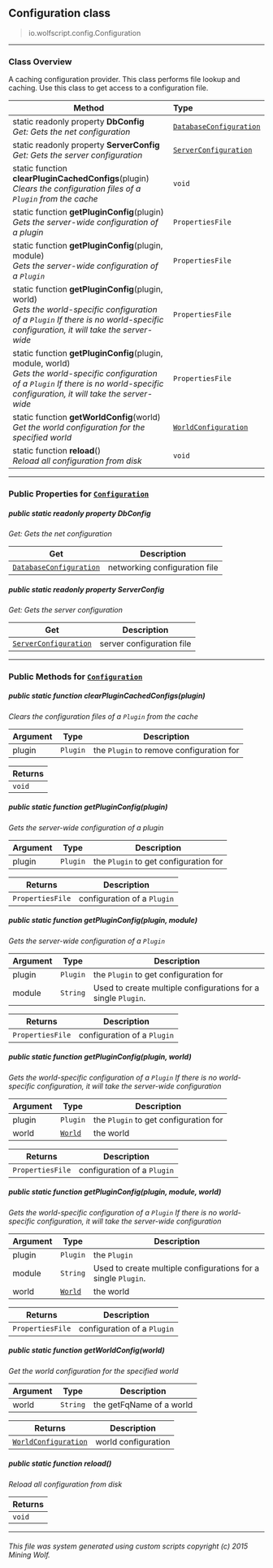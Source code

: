 ## Configuration __class__

>io.wolfscript.config.Configuration

---

### Class Overview

A caching configuration provider. This class performs file lookup and caching. Use this class to get access to a configuration file.

Method | Type   
--- | :--- 
static readonly property __DbConfig__ <br> _Get: Gets the net configuration_ | [`DatabaseConfiguration`](DatabaseConfiguration.md)
static readonly property __ServerConfig__ <br> _Get: Gets the server configuration_ | [`ServerConfiguration`](ServerConfiguration.md)
static function __clearPluginCachedConfigs__(plugin) <br> _Clears the configuration files of a `Plugin` from the cache_ | `void`
static function __getPluginConfig__(plugin) <br> _Gets the server-wide configuration of a plugin_ | `PropertiesFile`
static function __getPluginConfig__(plugin, module) <br> _Gets the server-wide configuration of a `Plugin`_ | `PropertiesFile`
static function __getPluginConfig__(plugin, world) <br> _Gets the world-specific configuration of a `Plugin` If there is no world-specific configuration, it will take the server-wide_ | `PropertiesFile`
static function __getPluginConfig__(plugin, module, world) <br> _Gets the world-specific configuration of a `Plugin` If there is no world-specific configuration, it will take the server-wide_ | `PropertiesFile`
static function __getWorldConfig__(world) <br> _Get the world configuration for the specified world_ | [`WorldConfiguration`](WorldConfiguration.md)
static function __reload__() <br> _Reload all configuration from disk_ | `void`



---


### Public Properties for [`Configuration`](Configuration.md)

##### <a id='dbconfig'></a>public static readonly property __DbConfig__

_Get: Gets the net configuration_

Get | Description
--- | --- 
[`DatabaseConfiguration`](DatabaseConfiguration.md) | networking configuration file



##### <a id='serverconfig'></a>public static readonly property __ServerConfig__

_Get: Gets the server configuration_

Get | Description
--- | --- 
[`ServerConfiguration`](ServerConfiguration.md) | server configuration file



---

### Public Methods for [`Configuration`](Configuration.md)

##### <a id='clearplugincachedconfigs'></a>public static function __clearPluginCachedConfigs__(plugin)

_Clears the configuration files of a `Plugin` from the cache_

Argument | Type | Description  
--- | --- | --- 
plugin | `Plugin` | the `Plugin` to remove configuration for

Returns | 
--- | 
`void` |


##### <a id='getpluginconfig'></a>public static function __getPluginConfig__(plugin)

_Gets the server-wide configuration of a plugin_

Argument | Type | Description  
--- | --- | --- 
plugin | `Plugin` | the `Plugin` to get configuration for

Returns | Description
--- | --- 
`PropertiesFile` | configuration of a `Plugin`


##### <a id='getpluginconfig'></a>public static function __getPluginConfig__(plugin, module)

_Gets the server-wide configuration of a `Plugin`_

Argument | Type | Description  
--- | --- | --- 
plugin | `Plugin` | the `Plugin` to get configuration for
module | `String` | Used to create multiple configurations for a single `Plugin`.

Returns | Description
--- | --- 
`PropertiesFile` | configuration of a `Plugin`


##### <a id='getpluginconfig'></a>public static function __getPluginConfig__(plugin, world)

_Gets the world-specific configuration of a `Plugin` If there is no world-specific configuration, it will take the server-wide configuration_

Argument | Type | Description  
--- | --- | --- 
plugin | `Plugin` | the `Plugin` to get configuration for
world | [`World`](../api/world/World.md) | the world

Returns | Description
--- | --- 
`PropertiesFile` | configuration of a `Plugin`


##### <a id='getpluginconfig'></a>public static function __getPluginConfig__(plugin, module, world)

_Gets the world-specific configuration of a `Plugin` If there is no world-specific configuration, it will take the server-wide configuration_

Argument | Type | Description  
--- | --- | --- 
plugin | `Plugin` | the `Plugin`
module | `String` | Used to create multiple configurations for a single `Plugin`.
world | [`World`](../api/world/World.md) | the world

Returns | Description
--- | --- 
`PropertiesFile` | configuration of a `Plugin`


##### <a id='getworldconfig'></a>public static function __getWorldConfig__(world)

_Get the world configuration for the specified world_

Argument | Type | Description  
--- | --- | --- 
world | `String` | the getFqName of a world

Returns | Description
--- | --- 
[`WorldConfiguration`](WorldConfiguration.md) | world configuration


##### <a id='reload'></a>public static function __reload__()

_Reload all configuration from disk_

Returns | 
--- | 
`void` |


---


###### This file was system generated using custom scripts copyright (c) 2015 Mining Wolf.
	

